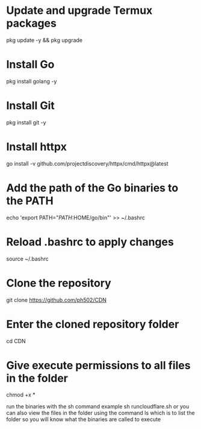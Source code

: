 # Update and upgrade Termux packages
pkg update -y && pkg upgrade 

# Install Go
pkg install golang -y

# Install Git
pkg install git -y

# Install httpx
go install -v github.com/projectdiscovery/httpx/cmd/httpx@latest

# Add the path of the Go binaries to the PATH
echo 'export PATH="$PATH:$HOME/go/bin"' >> ~/.bashrc

# Reload .bashrc to apply changes
source ~/.bashrc

# Clone the repository
git clone https://github.com/ph502/CDN

# Enter the cloned repository folder
cd CDN

# Give execute permissions to all files in the folder
chmod +x *

run the binaries with the sh command 
example
sh runcloudflare.sh
or you can also view the files in the folder using the command 
ls
which is to list the folder so you will know what the binaries are called to execute
